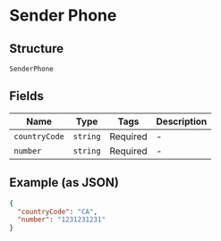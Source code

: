 
# Sender Phone

## Structure

`SenderPhone`

## Fields

| Name | Type | Tags | Description |
|  --- | --- | --- | --- |
| `countryCode` | `string` | Required | - |
| `number` | `string` | Required | - |

## Example (as JSON)

```json
{
  "countryCode": "CA",
  "number": "1231231231"
}
```

